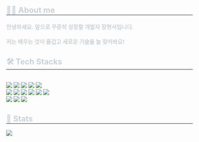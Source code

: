<!-- 
![Top Langs](https://github-readme-stats.vercel.app/api/top-langs/?username=janhyeonseo&layout=compact)
https://github-profile-readme-editor.netlify.app/
-->

<div style="text-align: left;"> 
    <h2 style="border-bottom: 1px solid #21262d; color: #c9d1d9;"> 👨‍💻 About me </h2>  
    <div style="font-weight: 700; font-size: 15px; text-align: left; color: #c9d1d9;"> 
      <h4>
          안녕하세요. 앞으로 꾸준히 성장할 개발자 장현서입니다.<br><br>
          저는 배우는 것이 즐겁고 새로운 기술을 늘 찾아봐요! 
      </h4>
      </div> 
</div>
    <div style="text-align: left;">
    <h2 style="border-bottom: 1px solid #21262d; color: #c9d1d9;"> 🛠️ Tech Stacks </h2> <br> 
    <div> <img src="https://img.shields.io/badge/Java-007396?style=flat-square&logo=Java&logoColor=white">
          <img src="https://img.shields.io/badge/Spring-6DB33F?style=flatsquare&logo=Spring&logoColor=white">
          <img src="https://img.shields.io/badge/Spring Boot-6DB33F?style=flat-square&logo=Spring Boot&logoColor=white">
          <img src="https://img.shields.io/badge/Python-3776AB?style=flat&logo=Python&logoColor=white">
          <img src="https://img.shields.io/badge/Selenium-43B02A?style=flat&logo=Selenium&logoColor=white">
          <br>
          <img src="https://img.shields.io/badge/Javascript-F7DF1E?style=flat-square&logo=Javascript&logoColor=white">
          <img src="https://img.shields.io/badge/CSS3-1572B6?style=flat-square&logo=CSS3&logoColor=white">
          <img src="https://img.shields.io/badge/HTML5-E34F26?style=flat-square&logo=HTML5&logoColor=white">
          <img src="https://img.shields.io/badge/Oracle-F80000?style=flat-square&logo=Oracle&logoColor=white">
          <img src="https://img.shields.io/badge/MySQL-4479A1?style=flat-square&logo=MySQL&logoColor=white">
          <img src="https://img.shields.io/badge/MariaDB-003545?style=flat-square&logo=MariaDB&logoColor=white">
          <br>
          <img src="https://img.shields.io/badge/Github-181717?style=flat-square&logo=Github&logoColor=white">
          <img src="https://img.shields.io/badge/Notion-000000?style=flat-square&logo=Notion&logoColor=white">
          <img src="https://img.shields.io/badge/Discord-5865F2?style=flat-square&logo=Discord&logoColor=white">
          </div>
    </div>
    <div style="text-align: left;"> 
    <h2 style="border-bottom: 1px solid #21262d; color: #c9d1d9;"> 🏅 Stats </h2> 
    </div>
<img src="https://github-readme-stats.vercel.app/api/top-langs/?username=janhyeonseo&layout=compact&bg_color=180,000000,&title_color=000000&text_color=000000"
          />

    
<!--
**janhyeonseo/janhyeonseo** is a ✨ _special_ ✨ repository because its `README.md` (this file) appears on your GitHub profile.

Here are some ideas to get you started:

- 🔭 I’m currently working on ...
- 🌱 I’m currently learning ...
- 👯 I’m looking to collaborate on ...
- 🤔 I’m looking for help with ...
- 💬 Ask me about ...
- 📫 How to reach me: ...
- 😄 Pronouns: ...
- ⚡ Fun fact: ...
-->
